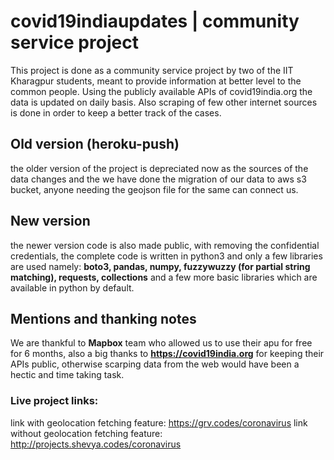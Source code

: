 # covid19indiaupdates | community service project

This project is done as a community service project by two of the IIT Kharagpur students, meant to provide information at better level to the common people. Using the publicly available APIs of covid19india.org the data is updated on daily basis. Also scraping of few other internet sources is done in order to keep a better track of the cases.

## Old version (heroku-push)

the older version of the project is depreciated now as the sources of the data changes and the we have done the migration of our data to aws s3 bucket, anyone needing the geojson file for the same can connect us.

## New version
the newer version code is also made public, with removing the confidential credentials, the complete code is written in python3 and only a few libraries are used namely: **boto3, pandas, numpy, fuzzywuzzy (for partial string matching), requests, collections** and a few more basic libraries which are available in python by default.

## Mentions and thanking notes

We are thankful to **Mapbox** team who allowed us to use their apu for free for 6 months, also a big thanks to **https://covid19india.org** for keeping their APIs public, otherwise scarping data from the web would have been a hectic and time taking task.

### Live project links:

link with geolocation fetching feature: https://grv.codes/coronavirus
link without geolocation fetching feature: http://projects.shevya.codes/coronavirus
